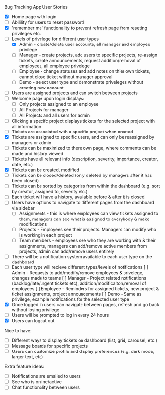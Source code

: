 Bug Tracking App User Stories

- [x] Home page with login
- [ ] Abilility for users to reset password
- [x] 'remember me' functionality to prevent refresh page from reseting privileges etc.
- [ ] Levels of privelege for different user types
    - [x] Admin - create/delete user accounts, all manager and employee privilege
    - [ ] Manager - create projects, add users to specific projects, re-assign tickets, create announcements, request addition/removal of employees, all employee privelege
    - [ ] Employee - change statuses and add notes on thier own tickets, cannot close ticket without manager approval
    - [ ] Demo - select user type and demonstrate priveleges without creating new account
- [ ] Users are assigned projects and can switch between projects
- [ ] Welcome page upon login displays:
    - [ ] Only projects assigned to an employee
    - [ ] All Projects for manager
    - [ ] All Projects and all users for admin
- [ ] Clicking a specifc project displays tickets for the selected project with all information
- [ ] Tickets are associated with a specific project when created
- [x] Tickets are assigned to specific users, and can only be reassigned by managers or admin
- [ ] Tickets can be maximized to there own page, where comments can be made and history viewed
- [ ] Tickets have all relevant info (description, severity, importance, creator, date, etc.)
- [x] Tickets can be created, modified
- [ ] Tickets can be closed/deleted (only deleted by managers after it has been closed)
- [ ] Tickets can be sorted by categories from within the dashboard (e.g. sort by creator, assigned to, severity etc.)
- [ ] Each ticket will have a history, available before & after it is closed
- [ ] Users have options to navigate to different pages from the dashboard via sidebar
    - [ ] Assignments - this is where employees can view tickets assigned to them, managers can see what is assigned to everybody & make modifications
    - [ ] Projects - Employees see their projects. Managers can modify who is working in each project
    - [ ] Team members - employees see who they are working with & their assignments, managers can add/remove active members from projects, admin can add/remove users entirely
- [ ] There will be a notification system available to each user type on the dashboard
- [ ] Each user type will recieve different types/levels of notifications
    [ ] Admin - Requests to add/modify/remove employees & privelege, changes made to teams
    [ ] Manager - Project related notifications (backlog/late/urgent tickets etc), addition/modificaiton/removal of employees
    [ ] Employee - Reminders for assigned tickets, new project & ticket assignments, project announcements
    [ ] Demo - Same as privilege, example notifications for the selected user type
- [x] Once logged in users can navigate between pages, refresh and go back without losing privilege
- [ ] Users will be prompted to log in every 24 hours
- [x] Users can logout out

Nice to have:
- [ ] Different ways to display tickets on dashboard (list, grid, carousel, etc.)
- [ ] Message boards for specific projects
- [ ] Users can customize profile and display preferences (e.g. dark mode, larger text, etc)

Extra feature ideas:
- [ ] Notifications are emailed to users
- [ ] See who is online/active
- [ ] Chat functionality between users